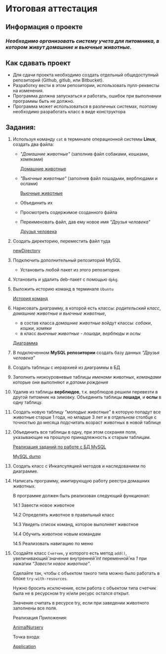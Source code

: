 # Итоговая аттестация

## Информация о проекте

### *Необходимо организовать систему учета для питомника, в котором живут домашние и вьючные животные.*

## Как сдавать проект

* Для сдачи проекта необходимо создать отдельный общедоступный репозиторий (Github, gitlub, или Bitbucket).
* Разработку вести в этом репозитории, использовать пулл-реквесты на изменения. 
* Программа должна запускаться и работать, ошибок при выполнении программы быть не должно.
* Программа может использоваться в различных системах, поэтому необходимо разработать класс в виде конструктора

## Задания:

1. Используя команду `cat` в терминале операционной системы **Linux**, создать два файла:
   + *"Домашние животные"* (заполнив файл собаками, кошками, хомяками)
   
     [Домашние животные](https://github.com/MikhailAkulov/First_Quarter_Final_Attestation/blob/main/linuxTasks/Домашние%20животные)

   + *"Вьючные животные"* (заполнив файл лошадьми, верблюдами и ослами) 

     [Вьючные животные](https://github.com/MikhailAkulov/First_Quarter_Final_Attestation/blob/main/linuxTasks/Вьючные%20животные) 

   + Объединить их 
   + Просмотреть содержимое созданного файла 
   + Переименовать файл, дав ему новое имя *"Друзья человека"*

     [Друзья человека](https://github.com/MikhailAkulov/First_Quarter_Final_Attestation/blob/main/linuxTasks/newDirectory/Друзья%20человека)

2. Создать директорию, переместить файл туда

   [newDirectory](https://github.com/MikhailAkulov/First_Quarter_Final_Attestation/tree/main/linuxTasks/newDirectory)

3. Подключить дополнительный репозиторий MySQL
   + Установить любой пакет из этого репозитория. 
4. Установить и удалить deb-пакет с помощью `dpkg`. 
5. Выложить историю команд в терминале `Ubuntu`

   [История команд](https://github.com/MikhailAkulov/First_Quarter_Final_Attestation/blob/main/linuxTasks/commandsList.md)

6. Нарисовать диаграмму, в которой есть классы: *родительский класс*, *домашние животные* и *вьючные животные*,
   + в состав класса *домашние животные* войдут классы: *собаки*, *кошки*, *хомяки* 
   + в класс *вьючные животные* - *лошади*, *верблюды* и *ослы*

   [Диаграмма](https://github.com/MikhailAkulov/First_Quarter_Final_Attestation/blob/main/UML-diagram/AnimalDiagram.png)

7. В подключенном **MySQL репозитории** создать базу данных *“Друзья человека”* 
8. Создать таблицы с иерархией из диаграммы в БД 
9. Заполнить низкоуровневые таблицы *именами* животных, *командами* которые они выполняют и *датами рождения* 
10. Удалив из таблицы **верблюдов**, т.к. верблюдов решили перевезти в другой питомник на зимовку. Объединить таблицы **лошади**, и **ослы** в одну таблицу. 
11. Создать новую таблицу *“молодые животные”* в которую попадут все животные старше 1 года, но младше 3 лет и в отдельном столбце с точностью до месяца подсчитать возраст животных в новой таблице 
12. Объединить все таблицы в одну, при этом сохраняя поля, указывающие на прошлую принадлежность к старым таблицам.

    [Реализация заданий по работе с БД MySQL](https://github.com/MikhailAkulov/First_Quarter_Final_Attestation/blob/main/linuxTasks/myDataBase/realisation.md)

    [MySQL dump](https://github.com/MikhailAkulov/First_Quarter_Final_Attestation/blob/main/linuxTasks/myDataBase/data-dump.sql)

13. Создать класс с Инкапсуляцией методов и наследованием по диаграмме. 
14. Написать программу, имитирующую работу реестра домашних животных. 

    В программе должен быть реализован следующий функционал: 

    14.1 Завести новое животное 

    14.2 Определять животное в правильный класс 

    14.3 Увидеть список команд, которое выполняет животное 

    14.4 Обучить животное новым командам 

    14.5 Реализовать навигацию по меню

15. Создайте класс `Счетчик`, у которого есть метод `add()`, увеличивающий̆ значение внутренней̆ *int* переменной̆ на *1* при нажатии *“Завести новое животное”*. 
    
    Сделайте так, чтобы с объектом такого типа можно было работать в блоке `try-with-resources`. 
    
    Нужно бросить исключение, если работа с объектом типа счетчик была не в ресурсном try и/или ресурс остался открыт. 

    Значение считать в ресурсе try, если при заведении животного заполнены все поля.
    
    Реализация Приложения:
    
    [AnimalNursery](https://github.com/MikhailAkulov/First_Quarter_Final_Attestation/tree/main/AnimalNursery/src/main/java)
    
    Точка входа:
    
    [Application](https://github.com/MikhailAkulov/First_Quarter_Final_Attestation/blob/main/AnimalNursery/src/main/java/Application.java)
